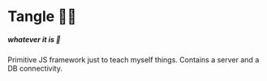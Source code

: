 # Tangle 😵‍💫

##### whatever it is 👀

Primitive JS framework just to teach myself things. Contains a server and a DB connectivity.

